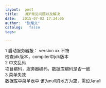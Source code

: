 ```yaml
---
layout:  post
title:   UEP常见问题以及解决
date:   2015-07-02 17:34:05
author:  "张耀文"
catalog:   false
tags:

---
```

1 启动服务器报： version xx 不符  
检查jdk版本，compiler中jdk版本  
2 中文乱码  
项目编码，服务器编码，数据库编码是否一致  
3 菜单失效  
数据库中菜单表中 该为null的地方为空，需设为null

